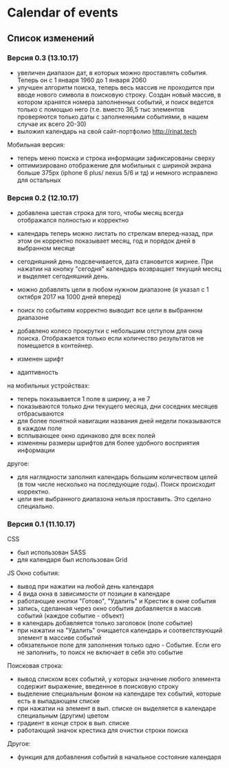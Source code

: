 # Calendar of events

## Список изменений

### Версия 0.3 (13.10.17)
- увеличен диапазон дат, в которых можно проставлять события. Теперь он с 1 января 1960 до 1 января 2060
- улучшен алгоритм поиска, теперь весь массив не проходится при вводе нового символа в поисковую строку. Создан новый массив, в котором хранятся номера заполненных событий, и поиск ведется только с помощью него (т.е. вместо 36,5 тыс элементов проверяются только даты с заполненными событиями, в нашем случае их всего 20-30)
- выложил календарь на свой сайт-портфолио http://rinat.tech

Мобильная версия:
- теперь меню поиска и строка информации зафиксированы сверху
- оптимизировано отображение для мобильных с шириной экрана больше 375px (iphone 6 plus/ nexus 5/6 и тд) и немного исправлено для остальных

### Версия 0.2 (12.10.17)
- добавлена шестая строка для того, чтобы месяц всегда отображался полностью и корректно
- календарь теперь можно листать по стрелкам вперед-назад, при этом он корректно показывает месяц, год и порядок дней в выбранном месяце
- сегодняшний день подсвечивается, дата становится жирнее. При нажатии на кнопку "сегодня" календарь возвращает текущий месяц и выделяет сегодняшний день.
- можно добавлять цели в любом нужном диапазоне (я указал с 1 октября 2017 на 1000 дней вперед)
- поиск по событиям корректно выводит все цели в выбранном диапазоне
- добавлено колесо прокрутки с небольшим отступом для окна поиска. Отображается только если количество результатов не помещается в контейнер.
- изменен шрифт

- адаптивность

на мобильных устройствах:
- теперь показывается 1 поле в ширину, а не 7
- показываются только дни текущего месяца, дни соседних месяцев отбрасываются
- для более понятной навигации названия дней недели показываются в каждом поле
- всплывающее окно одинаково для всех полей
- изменены размеры шрифтов для более удобного восприятия информации

другое:
- для наглядности заполнил календарь большим количеством целей (в том числе несколько на последующие годы). Поиск происходит корректно.
- цели вне выбранного диапазона нельзя проставить. Это сделано специально.

### Версия 0.1 (11.10.17)
CSS
- был использован SASS 
- для календаря был использован Grid

JS
Окно события:
- вывод при нажатии на любой день календаря
- 4 вида окна в зависимости от позиции в календаре
- работающие кнопки "Готово", "Удалить" и Крестик в окне события
- запись, сделанная через окно события добавляется в массив событий (каждое событие - объект)
- в календарь добавляется только заголовок (поле событие)
- при нажатии на "Удалить" очищается календарь и соответствующий элемент в массиве событий
- обязательное поле для заполнения только одно - Событие. Если его не заполнить, то поиск не включает в себя это событие

Поисковая строка:
- вывод списком всех событий, у которых значение любого элемента содержит выражение, введенное в поисковую строку
- выделение специальным фоном на календаре тех событий, которые есть в выпадающем списке
- при нажатии на элемент в вып. списке он выделяется в календаре специальным (другим) цветом
- градиент в конце строк в вып. списке
- работающий значок крестика для очистки строки поиска

Другое:
- функция для добавления событий в начальное состояние календаря
